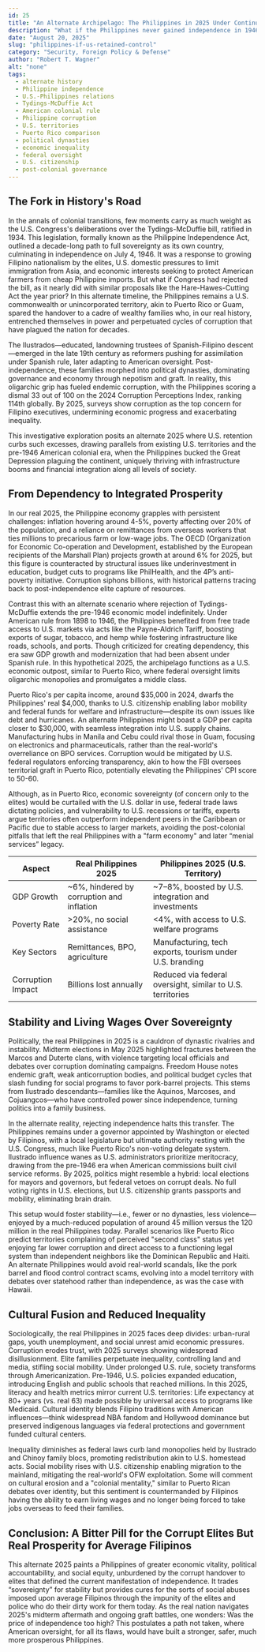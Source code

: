 ```yaml
---
id: 25
title: "An Alternate Archipelago: The Philippines in 2025 Under Continued American Stewardship"
description: "What if the Philippines never gained independence in 1946? This alternate history imagines a 2025 under continued American stewardship—more stable, less corrupt, and economically integrated into the U.S., but with sovereignty traded for prosperity."
date: "August 20, 2025"
slug: "philippines-if-us-retained-control"
category: "Security, Foreign Policy & Defense"
author: "Robert T. Wagner"
alt: "none"
tags:
  - alternate history
  - Philippine independence
  - U.S.-Philippines relations
  - Tydings-McDuffie Act
  - American colonial rule
  - Philippine corruption
  - U.S. territories
  - Puerto Rico comparison
  - political dynasties
  - economic inequality
  - federal oversight
  - U.S. citizenship
  - post-colonial governance
---
```


## The Fork in History's Road

In the annals of colonial transitions, few moments carry as much weight as the U.S. Congress's deliberations over the Tydings-McDuffie bill, ratified in 1934. This legislation, formally known as the Philippine Independence Act, outlined a decade-long path to full sovereignty as its own country, culminating in independence on July 4, 1946. It was a response to growing Filipino nationalism by the elites, U.S. domestic pressures to limit immigration from Asia, and economic interests seeking to protect American farmers from cheap Philippine imports. But what if Congress had rejected the bill, as it nearly did with similar proposals like the Hare-Hawes-Cutting Act the year prior? In this alternate timeline, the Philippines remains a U.S. commonwealth or unincorporated territory, akin to Puerto Rico or Guam, spared the handover to a cadre of wealthy families who, in our real history, entrenched themselves in power and perpetuated cycles of corruption that have plagued the nation for decades.

The Ilustrados—educated, landowning trustees of Spanish-Filipino descent—emerged in the late 19th century as reformers pushing for assimilation under Spanish rule, later adapting to American oversight. Post-independence, these families morphed into political dynasties, dominating governance and economy through nepotism and graft. In reality, this oligarchic grip has fueled endemic corruption, with the Philippines scoring a dismal 33 out of 100 on the 2024 Corruption Perceptions Index, ranking 114th globally. By 2025, surveys show corruption as the top concern for Filipino executives, undermining economic progress and exacerbating inequality.

This investigative exploration posits an alternate 2025 where U.S. retention curbs such excesses, drawing parallels from existing U.S. territories and the pre-1946 American colonial era, when the Philippines bucked the Great Depression plaguing the continent, uniquely thriving with infrastructure booms and financial integration along all levels of society.

## From Dependency to Integrated Prosperity

In our real 2025, the Philippine economy grapples with persistent challenges: inflation hovering around 4-5%, poverty affecting over 20% of the population, and a reliance on remittances from overseas workers that ties millions to precarious farm or low-wage jobs. The OECD (Organization for Economic Co-operation and Development, established by the European recipients of the Marshall Plan) projects growth at around 6% for 2025, but this figure is counteracted by structural issues like underinvestment in education, budget cuts to programs like PhilHealth, and the 4P’s anti-poverty initiative. Corruption siphons billions, with historical patterns tracing back to post-independence elite capture of resources.

Contrast this with an alternate scenario where rejection of Tydings-McDuffie extends the pre-1946 economic model indefinitely. Under American rule from 1898 to 1946, the Philippines benefited from free trade access to U.S. markets via acts like the Payne-Aldrich Tariff, boosting exports of sugar, tobacco, and hemp while fostering infrastructure like roads, schools, and ports. Though criticized for creating dependency, this era saw GDP growth and modernization that had been absent under Spanish rule. In this hypothetical 2025, the archipelago functions as a U.S. economic outpost, similar to Puerto Rico, where federal oversight limits oligarchic monopolies and promulgates a middle class.

Puerto Rico's per capita income, around $35,000 in 2024, dwarfs the Philippines' real $4,000, thanks to U.S. citizenship enabling labor mobility and federal funds for welfare and infrastructure—despite its own issues like debt and hurricanes. An alternate Philippines might boast a GDP per capita closer to $30,000, with seamless integration into U.S. supply chains. Manufacturing hubs in Manila and Cebu could rival those in Guam, focusing on electronics and pharmaceuticals, rather than the real-world's overreliance on BPO services. Corruption would be mitigated by U.S. federal regulators enforcing transparency, akin to how the FBI oversees territorial graft in Puerto Rico, potentially elevating the Philippines' CPI score to 50-60.

Although, as in Puerto Rico, economic sovereignty (of concern only to the elites) would be curtailed with the U.S. dollar in use, federal trade laws dictating policies, and vulnerability to U.S. recessions or tariffs, experts argue territories often outperform independent peers in the Caribbean or Pacific due to stable access to larger markets, avoiding the post-colonial pitfalls that left the real Philippines with a "farm economy" and later “menial services” legacy.

| Aspect            | Real Philippines 2025                     | Philippines 2025 (U.S. Territory)                          |
| ----------------- | ----------------------------------------- | ---------------------------------------------------------- |
| GDP Growth        | ~6%, hindered by corruption and inflation | ~7–8%, boosted by U.S. integration and investments         |
| Poverty Rate      | >20%, no social assistance                | <4%, with access to U.S. welfare programs                  |
| Key Sectors       | Remittances, BPO, agriculture             | Manufacturing, tech exports, tourism under U.S. branding   |
| Corruption Impact | Billions lost annually                    | Reduced via federal oversight, similar to U.S. territories |

## Stability and Living Wages Over Sovereignty

Politically, the real Philippines in 2025 is a cauldron of dynastic rivalries and instability. Midterm elections in May 2025 highlighted fractures between the Marcos and Duterte clans, with violence targeting local officials and debates over corruption dominating campaigns. Freedom House notes endemic graft, weak anticorruption bodies, and political budget cycles that slash funding for social programs to favor pork-barrel projects. This stems from Ilustrado descendants—families like the Aquinos, Marcoses, and Cojuangcos—who have controlled power since independence, turning politics into a family business.

In the alternate reality, rejecting independence halts this transfer. The Philippines remains under a governor appointed by Washington or elected by Filipinos, with a local legislature but ultimate authority resting with the U.S. Congress, much like Puerto Rico's non-voting delegate system. Ilustrado influence wanes as U.S. administrators prioritize meritocracy, drawing from the pre-1946 era when American commissions built civil service reforms. By 2025, politics might resemble a hybrid: local elections for mayors and governors, but federal vetoes on corrupt deals. No full voting rights in U.S. elections, but U.S. citizenship grants passports and mobility, eliminating brain drain.

This setup would foster stability—i.e., fewer or no dynasties, less violence—enjoyed by a much-reduced population of around 45 million versus the 120 million in the real Philippines today. Parallel scenarios like Puerto Rico predict territories complaining of perceived "second class" status yet enjoying far lower corruption and direct access to a functioning legal system than independent neighbors like the Dominican Republic and Haiti. An alternate Philippines would avoid real-world scandals, like the pork barrel and flood control contract scams, evolving into a model territory with debates over statehood rather than independence, as was the case with Hawaii.

## Cultural Fusion and Reduced Inequality

Sociologically, the real Philippines in 2025 faces deep divides: urban-rural gaps, youth unemployment, and social unrest amid economic pressures. Corruption erodes trust, with 2025 surveys showing widespread disillusionment. Elite families perpetuate inequality, controlling land and media, stifling social mobility. Under prolonged U.S. rule, society transforms through Americanization. Pre-1946, U.S. policies expanded education, introducing English and public schools that reached millions. In this 2025, literacy and health metrics mirror current U.S. territories: Life expectancy at 80+ years (vs. real 63) made possible by universal access to programs like Medicaid. Cultural identity blends Filipino traditions with American influences—think widespread NBA fandom and Hollywood dominance but preserved indigenous languages via federal protections and government funded cultural centers.

Inequality diminishes as federal laws curb land monopolies held by Ilustrado and Chinoy family blocs, promoting redistribution akin to U.S. homestead acts. Social mobility rises with U.S. citizenship enabling migration to the mainland, mitigating the real-world's OFW exploitation. Some will comment on cultural erosion and a "colonial mentality," similar to Puerto Rican debates over identity, but this sentiment is countermanded by Filipinos having the ability to earn living wages and no longer being forced to take jobs overseas to feed their families.

## Conclusion: A Bitter Pill for the Corrupt Elites But Real Prosperity for Average Filipinos

This alternate 2025 paints a Philippines of greater economic vitality, political accountability, and social equity, unburdened by the corrupt handover to elites that defined the current manifestation of independence. It trades “sovereignty” for stability but provides cures for the sorts of social abuses imposed upon average Filipinos through the impunity of the elites and police who do their dirty work for them today. As the real nation navigates 2025's midterm aftermath and ongoing graft battles, one wonders: Was the price of independence too high? This postulates a path not taken, where American oversight, for all its flaws, would have built a stronger, safer, much more prosperous Philippines.
